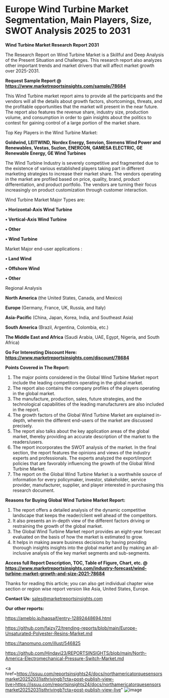 # Europe Wind Turbine Market Segmentation, Main Players, Size, SWOT Analysis 2025 to 2031

<strong>Wind Turbine Market Research Report 2031</strong>

The Research Report on Wind Turbine Market is a Skillful and Deep Analysis of the Present Situation and Challenges. This research report also analyzes other important trends and market drivers that will affect market growth over 2025-2031.

<strong>Request Sample Report @ <a href=https://www.marketreportsinsights.com/sample/78684>https://www.marketreportsinsights.com/sample/78684</a></strong>

This Wind Turbine market report aims to provide all the participants and the vendors will all the details about growth factors, shortcomings, threats, and the profitable opportunities that the market will present in the near future. The report also features the revenue share, industry size, production volume, and consumption in order to gain insights about the politics to contest for gaining control of a large portion of the market share.

Top Key Players in the Wind Turbine Market:

<strong>Goldwind, LEITWIND, Nordex Energy, Senvion, Siemens Wind Power and Renewables, Vestas, Suzlon, ENERCON, GAMESA ELECTRIC, GE Renewable Energy, GE Wind Turbines</strong>

The Wind Turbine Industry is severely competitive and fragmented due to the existence of various established players taking part in different marketing strategies to increase their market share. The vendors operating in the market are profiled based on price, quality, brand, product differentiation, and product portfolio. The vendors are turning their focus increasingly on product customization through customer interaction.

Wind Turbine Market Major Types are:

<strong>• Horizontal-Axis Wind Turbine

• Vertical-Axis Wind Turbine

• Other

• Wind Turbine</strong>

Market Major end-user applications :

<strong>• Land Wind

• Offshore Wind

• Other</strong>

Regional Analysis

</u><strong><b>North America</b></strong> (the United States, Canada, and Mexico)

<strong><b>Europe </b></strong>(Germany, France, UK, Russia, and Italy)

<strong><b>Asia-Pacific</b></strong> (China, Japan, Korea, India, and Southeast Asia)

<strong><b>South America</b></strong> (Brazil, Argentina, Colombia, etc.)

<strong><b>The Middle East and Africa</b></strong> (Saudi Arabia, UAE, Egypt, Nigeria, and South Africa)

<strong>Go For Interesting Discount Here: <a href=https://www.marketreportsinsights.com/discount/78684>https://www.marketreportsinsights.com/discount/78684</a></strong>

<strong>Points Covered in The Report:</strong>
<ol>
  <li>The major points considered in the Global Wind Turbine Market report include the leading competitors operating in the global market.</li>
  <li>The report also contains the company profiles of the players operating in the global market.</li>
  <li>The manufacture, production, sales, future strategies, and the technological capabilities of the leading manufacturers are also included in the report.</li>
  <li>The growth factors of the Global Wind Turbine Market are explained in-depth, wherein the different end-users of the market are discussed precisely.</li>
  <li>The report also talks about the key application areas of the global market, thereby providing an accurate description of the market to the readers/users.</li>
  <li>The report incorporates the SWOT analysis of the market. In the final section, the report features the opinions and views of the industry experts and professionals. The experts analyzed the export/import policies that are favorably influencing the growth of the Global Wind Turbine Market.</li>
  <li>The report on the Global Wind Turbine Market is a worthwhile source of information for every policymaker, investor, stakeholder, service provider, manufacturer, supplier, and player interested in purchasing this research document.</li>
</ol>
<strong>Reasons for Buying Global Wind Turbine Market Report:</strong>

<ol>
  <li>The report offers a detailed analysis of the dynamic competitive landscape that keeps the reader/client well ahead of the competitors.</li>
  <li>It also presents an in-depth view of the different factors driving or restraining the growth of the global market.</li>
  <li>The Global Wind Turbine Market report provides an eight-year forecast evaluated on the basis of how the market is estimated to grow.</li>
  <li>It helps in making aware business decisions by having providing thorough insights insights into the global market and by making an all-inclusive analysis of the key market segments and sub-segments.</li>
</ol>
<strong>Access full Report Description, TOC, Table of Figure, Chart, etc. @ <a href=https://www.marketreportsinsights.com/industry-forecast/wind-turbine-market-growth-and-size-2021-78684>https://www.marketreportsinsights.com/industry-forecast/wind-turbine-market-growth-and-size-2021-78684</a></strong>


Thanks for reading this article; you can also get individual chapter wise section or region wise report version like Asia, United States, Europe.

<strong>Contact Us:</strong>
sales@marketreportsinsights.com

<strong>Our other reports:</strong>

<a href=https://ameblo.jp/haqsaif/entry-12892448694.html>https://ameblo.jp/haqsaif/entry-12892448694.html</a>

<a href=https://github.com/faizy72/trending-reports/blob/main/Europe-Unsaturated-Polyester-Resins-Market.md>https://github.com/faizy72/trending-reports/blob/main/Europe-Unsaturated-Polyester-Resins-Market.md</a>

<a href=https://tanomuno.com/illust/546825>https://tanomuno.com/illust/546825</a>

<a href=https://github.com/Hindavi23/REPORTSINSIGHTS/blob/main/North-America-Electromechanical-Pressure-Switch-Market.md>https://github.com/Hindavi23/REPORTSINSIGHTS/blob/main/North-America-Electromechanical-Pressure-Switch-Market.md</a>

<a href=https://issuu.com/reportsinsights24/docs/northamericatorquesensorsmarket20252031isthrivingb?cta=post-publish-view-live>https://issuu.com/reportsinsights24/docs/northamericatorquesensorsmarket20252031isthrivingb?cta=post-publish-view-live</a>"
![image](https://github.com/user-attachments/assets/35775d6d-8088-4958-909d-d558dede775b)
